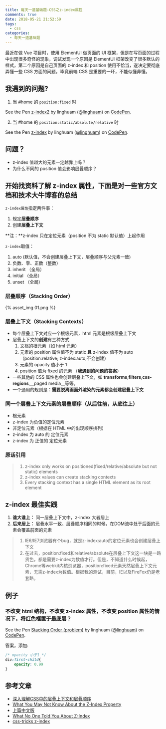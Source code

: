 ```yaml
---
title: 每天一道基础题-CSS之z-index属性
comments: true
date: 2018-05-21 21:52:59
tags:
  - css
categories:
  - 每天一道基础题
---
```


最近在做 Vue 项目时，使用 ElementUI 做页面的 UI 框架，但是在写页面的过程中出现很多奇怪的现象，调试发现一个原因是 ElementUI 框架改变了很多默认的样式，第二个原因是自己页面的 z-index 和 position 使用不恰当，遂决定要彻底弄懂一些 CSS 方面的问题，毕竟前端 CSS 是重要的一环，不能似懂非懂。
<!-- more -->

## 我遇到的问题?

1. 当  #home 的 `position:fixed` 时
<p data-height="265" data-theme-id="dark" data-slug-hash="xjMNBB" data-default-tab="css,result" data-user="linghuam" data-embed-version="2" data-pen-title="z-index2" class="codepen">See the Pen <a href="https://codepen.io/linghuam/pen/xjMNBB/">z-index2</a> by linghuam (<a href="https://codepen.io/linghuam">@linghuam</a>) on <a href="https://codepen.io">CodePen</a>.</p>
<script async src="https://static.codepen.io/assets/embed/ei.js"></script>

2. 当 #home 的 `position:static/absolute/relative` 时
<p data-height="265" data-theme-id="dark" data-slug-hash="xjMNra" data-default-tab="css,result" data-user="linghuam" data-embed-version="2" data-pen-title="z-index" class="codepen">See the Pen <a href="https://codepen.io/linghuam/pen/xjMNra/">z-index</a> by linghuam (<a href="https://codepen.io/linghuam">@linghuam</a>) on <a href="https://codepen.io">CodePen</a>.</p>
<script async src="https://static.codepen.io/assets/embed/ei.js"></script>

## 问题？
- z-index 值越大的元素一定越靠上吗？
- 为什么不同的 position 值会影响层叠顺序？

## 开始找资料了解 z-index 属性，下面是对一些官方文档和技术大牛博客的总结

`z-index属性`指定两件事：
1. 规定**层叠顺序**
2. 创建**层叠上下文**

**注：**z-index 只在定位元素（position 不为 static 默认值）上起作用

`z-index`取值：
1. auto (默认值，不会创建层叠上下文，层叠顺序与父元素一致)
2. 负数、零、正数（整数）
3. inherit （全局）
4. initial （全局）
5. unset （全局）

### 层叠顺序（Stacking Order）
{% asset_img 01.png %}

### 层叠上下文（Stacking Contexts）
- 每个层叠上下文对应一个根级元素，html 元素是根级层叠上下文
- 层叠上下文的**创建**有三种方式
  1. 文档的根元素（如 html 元素）
  2. 元素的 position 属性值不为 static **且** z-index 值不为 auto （position:relative; z-index:auto;不会创建）
  3. 元素的 opacity 值小于 1
  4. position 值为 fixed 的元素 （**我遇到的问题的答案**）
- 一些其他的 CSS 属性也会创建层叠上下文，如 __transforms__,__filters__,__css-regions__,__paged media__等等。
- 一个通用的规则是：**需要脱离画面外渲染的元素都会创建层叠上下文**

### 同一个层叠上下文元素的层叠顺序（从后往前，从底往上）
- 根元素
- z-index 为负值的定位元素
- 非定位元素（根据在 HTML 中的出现顺序排列）
- z-index 为 auto 的 定位元素
- z-index 为 正值的 定位元素

### 原话引用
> 1. z-index only works on positioned(fixed/relative/absolute but not static) elements
> 2. z-index values can create stacking contexts
> 3. Every stacking context has a single HTML element as its root element

## z-index 最佳实践
1. **谁大谁上：** 同一层叠上下文中，z-index 大者居上
2. **后来居上：** 层叠水平一致、层叠顺序相同的时候，在DOM流中处于后面的元素会覆盖前面的元素

> 1. IE6/IE7浏览器有个bug，就是z-index:auto的定位元素也会创建层叠上下文
> 2. 在过去，position:fixed和relative/absolute在层叠上下文这一块是一路货色，都是需要z-index为数值才行。但是，不知道什么时候起，Chrome等webkit内核浏览器，position:fixed元素天然层叠上下文元素，无需z-index为数值。根据我的测试，目前，IE以及FireFox仍是老套路。

## 例子
### 不改变 html 结构，不改变 z-index 属性，不改变 position 属性的情况下，将红色框置于最底层？
<p data-height="265" data-theme-id="dark" data-slug-hash="WJPqmY" data-default-tab="css,result" data-user="linghuam" data-embed-version="2" data-pen-title="Stacking Order (problem)" class="codepen">See the Pen <a href="https://codepen.io/linghuam/pen/WJPqmY/">Stacking Order (problem)</a> by linghuam (<a href="https://codepen.io/linghuam">@linghuam</a>) on <a href="https://codepen.io">CodePen</a>.</p>
<script async src="https://static.codepen.io/assets/embed/ei.js"></script>

答案，添加:

```css
/* opacity 小于1 */
div:first-child{
    opacity: 0.99
}
```

## 参考文章
- [深入理解CSS中的层叠上下文和层叠顺序](http://www.zhangxinxu.com/wordpress/2016/01/understand-css-stacking-context-order-z-index/)
- [What You May Not Know About the Z-Index Property](https://webdesign.tutsplus.com/articles/what-you-may-not-know-about-the-z-index-property--webdesign-16892?ec_unit=translation-info-language)
- [上篇中文版](https://webdesign.tutsplus.com/zh-hans/articles/what-you-may-not-know-about-the-z-index-property--webdesign-16892)
- [What No One Told You About Z-Index](https://philipwalton.com/articles/what-no-one-told-you-about-z-index/)
- [css-tricks z-index](https://css-tricks.com/almanac/properties/z/z-index/)